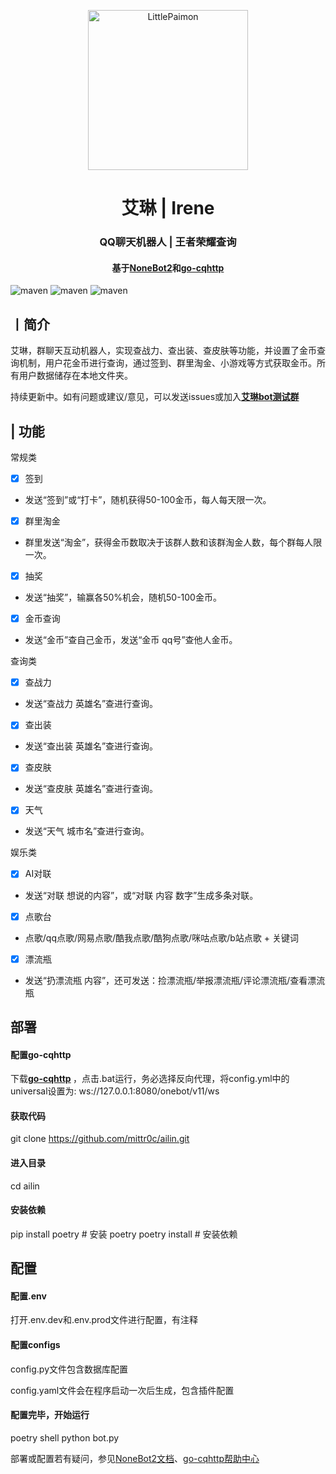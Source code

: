 <p align="center" >
  <a href="https://github.com/CMHopeSunshine/LittlePaimon/tree/nonebot2"><img src="http://q.qlogo.cn/headimg_dl?dst_uin=1279605045&spec=640&img_type=jpg" width="256" height="256" alt="LittlePaimon"></a>
</p>
<h1 align="center">艾琳 | Irene</h1>
<h3 align="center">QQ聊天机器人 | 王者荣耀查询</h3>
<h4 align="center">基于<a href="https://github.com/nonebot/nonebot2" target="_blank">NoneBot2</a>和<a href="https://github.com/Mrs4s/go-cqhttp" target="_blank">go-cqhttp</a></h4>

![maven](https://img.shields.io/badge/python-3.8%2B-blue)
![maven](https://img.shields.io/badge/nonebot-2.0.0-yellow)
![maven](https://img.shields.io/badge/go--cqhttp-1.0.0-red)

## 丨简介

艾琳，群聊天互动机器人，实现查战力、查出装、查皮肤等功能，并设置了金币查询机制，用户花金币进行查询，通过签到、群里淘金、小游戏等方式获取金币。所有用户数据储存在本地文件夹。

持续更新中。如有问题或建议/意见，可以发送issues或加入<strong>[艾琳bot测试群](https://jq.qq.com/?_wv=1027&k=ExnAAm1V) </strong>

## | 功能

<summary>常规类</summary>

- [x] 签到
- 发送“签到”或“打卡”，随机获得50-100金币，每人每天限一次。

- [x] 群里淘金
- 群里发送“淘金”，获得金币数取决于该群人数和该群淘金人数，每个群每人限一次。

- [x] 抽奖
- 发送“抽奖”，输赢各50%机会，随机50-100金币。

- [x] 金币查询
- 发送“金币”查自己金币，发送“金币 qq号”查他人金币。

<summary>查询类</summary>

- [x] 查战力
- 发送“查战力 英雄名”查进行查询。

- [x] 查出装
- 发送“查出装 英雄名”查进行查询。

- [x] 查皮肤
- 发送“查皮肤 英雄名”查进行查询。

- [x] 天气
- 发送“天气 城市名”查进行查询。

<summary>娱乐类</summary>

- [x] AI对联
- 发送“对联 想说的内容”，或“对联 内容 数字”生成多条对联。

- [x] 点歌台
- 点歌/qq点歌/网易点歌/酷我点歌/酷狗点歌/咪咕点歌/b站点歌 + 关键词

- [x] 漂流瓶
- 发送“扔漂流瓶 内容”，还可发送：捡漂流瓶/举报漂流瓶/评论漂流瓶/查看漂流瓶



## 部署

#### 配置go-cqhttp

下载<strong>[go-cqhttp](https://github.com/Mrs4s/go-cqhttp) </strong>，点击.bat运行，务必选择反向代理，将config.yml中的universal设置为: ws://127.0.0.1:8080/onebot/v11/ws

#### 获取代码
git clone https://github.com/mittr0c/ailin.git

#### 进入目录
cd ailin

#### 安装依赖
pip install poetry      # 安装 poetry
poetry install          # 安装依赖

## 配置

#### 配置.env

打开.env.dev和.env.prod文件进行配置，有注释

#### 配置configs

config.py文件包含数据库配置

config.yaml文件会在程序启动一次后生成，包含插件配置

#### 配置完毕，开始运行

poetry shell
python bot.py

部署或配置若有疑问，参见[NoneBot2文档](https://v2.nonebot.dev/)、[go-cqhttp帮助中心](https://docs.go-cqhttp.org/)

```
